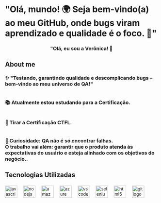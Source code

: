 <h1 align="left">"Olá, mundo! 🌍 Seja bem-vindo(a) ao meu GitHub, onde bugs viram aprendizado e qualidade é o foco. 🚀"</h1>

###

<h3 align="center">"Olá, eu sou a Verônica! 👋</h3>

###

<h2 align="left">About me</h2>

###

<h3 align="left">✨ "Testando, garantindo qualidade e descomplicando bugs – bem-vindo ao meu universo de QA!"<br><br><br>📚 Atualmente estou estudando  para a Certificação.<br><br><br>🎯 Tirar a Certificação CTFL.<br><br><br>🎲 Curiosidade: QA não é só encontrar falhas.<br>O trabalho vai além: garantir que o produto atenda às expectativas do usuário e esteja alinhado com os objetivos do negócio..</h3>

###

<h2 align="left">Tecnologias Utilizadas</h2>

###

<div align="left">
  <img src="https://cdn.jsdelivr.net/gh/devicons/devicon/icons/javascript/javascript-original.svg" height="40" alt="javascript logo"  />
  <img width="12" />
  <img src="https://cdn.jsdelivr.net/gh/devicons/devicon/icons/nodejs/nodejs-original.svg" height="40" alt="nodejs logo"  />
  <img width="12" />
  <img src="https://cdn.jsdelivr.net/gh/devicons/devicon/icons/amazonwebservices/amazonwebservices-line-wordmark.svg" height="40" alt="amazonwebservices logo"  />
  <img width="12" />
  <img src="https://cdn.jsdelivr.net/gh/devicons/devicon/icons/azure/azure-original.svg" height="40" alt="azure logo"  />
  <img width="12" />
  <img src="https://cdn.jsdelivr.net/gh/devicons/devicon/icons/vscode/vscode-original.svg" height="40" alt="vscode logo"  />
  <img width="12" />
  <img src="https://cdn.jsdelivr.net/gh/devicons/devicon/icons/selenium/selenium-original.svg" height="40" alt="selenium logo"  />
  <img width="12" />
  <img src="https://cdn.jsdelivr.net/gh/devicons/devicon/icons/html5/html5-original.svg" height="40" alt="html5 logo"  />
  <img width="12" />
  <img src="https://cdn.jsdelivr.net/gh/devicons/devicon/icons/git/git-original.svg" height="40" alt="git logo"  />
</div>

###
